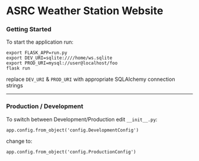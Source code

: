 # ASRC Weather Station Website

### Getting Started

To start the application run:

```
export FLASK_APP=run.py
export DEV_URI=sqlite:////home/ws.sqlite
export PROD_URI=mysql://user@localhost/foo
flask run
```

replace `DEV_URI` & `PROD_URI` with appropriate SQLAlchemy connection strings

---

### Production / Development
To switch between Development/Production edit `__init__.py`:

```
app.config.from_object('config.DevelopmentConfig')
```

change to:

```
app.config.from_object('config.ProductionConfig')
```